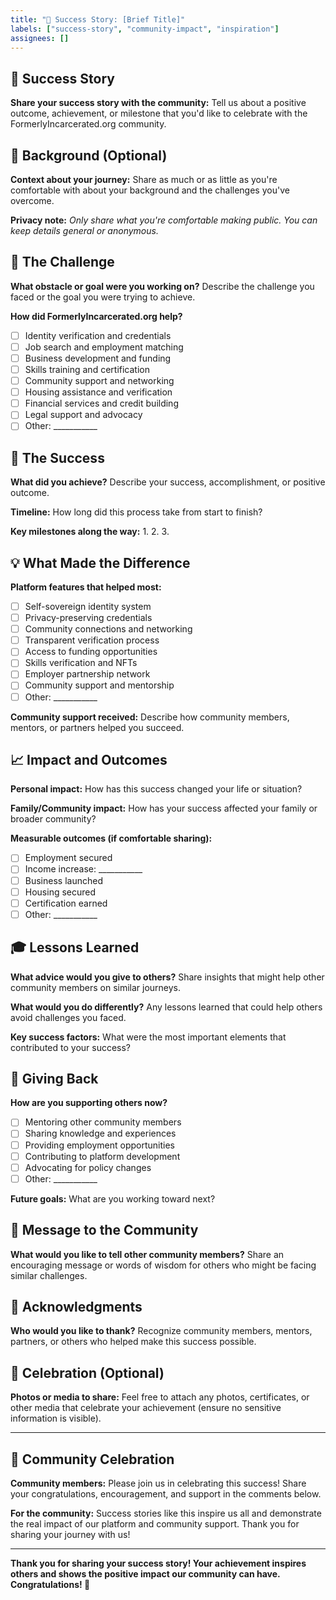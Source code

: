 ```yaml
---
title: "🌟 Success Story: [Brief Title]"
labels: ["success-story", "community-impact", "inspiration"]
assignees: []
---
```


## 🌟 Success Story

**Share your success story with the community:**
Tell us about a positive outcome, achievement, or milestone that you'd like to celebrate with the FormerlyIncarcerated.org community.

## 👤 Background (Optional)

**Context about your journey:**
Share as much or as little as you're comfortable with about your background and the challenges you've overcome.

**Privacy note:** *Only share what you're comfortable making public. You can keep details general or anonymous.*

## 🎯 The Challenge

**What obstacle or goal were you working on?**
Describe the challenge you faced or the goal you were trying to achieve.

**How did FormerlyIncarcerated.org help?**
- [ ] Identity verification and credentials
- [ ] Job search and employment matching
- [ ] Business development and funding
- [ ] Skills training and certification
- [ ] Community support and networking
- [ ] Housing assistance and verification
- [ ] Financial services and credit building
- [ ] Legal support and advocacy
- [ ] Other: ___________

## 🚀 The Success

**What did you achieve?**
Describe your success, accomplishment, or positive outcome.

**Timeline:**
How long did this process take from start to finish?

**Key milestones along the way:**
1. 
2. 
3. 

## 💡 What Made the Difference

**Platform features that helped most:**
- [ ] Self-sovereign identity system
- [ ] Privacy-preserving credentials
- [ ] Community connections and networking
- [ ] Transparent verification process
- [ ] Access to funding opportunities
- [ ] Skills verification and NFTs
- [ ] Employer partnership network
- [ ] Community support and mentorship
- [ ] Other: ___________

**Community support received:**
Describe how community members, mentors, or partners helped you succeed.

## 📈 Impact and Outcomes

**Personal impact:**
How has this success changed your life or situation?

**Family/Community impact:**
How has your success affected your family or broader community?

**Measurable outcomes (if comfortable sharing):**
- [ ] Employment secured
- [ ] Income increase: ___________
- [ ] Business launched
- [ ] Housing secured
- [ ] Certification earned
- [ ] Other: ___________

## 🎓 Lessons Learned

**What advice would you give to others?**
Share insights that might help other community members on similar journeys.

**What would you do differently?**
Any lessons learned that could help others avoid challenges you faced.

**Key success factors:**
What were the most important elements that contributed to your success?

## 🤝 Giving Back

**How are you supporting others now?**
- [ ] Mentoring other community members
- [ ] Sharing knowledge and experiences
- [ ] Providing employment opportunities
- [ ] Contributing to platform development
- [ ] Advocating for policy changes
- [ ] Other: ___________

**Future goals:**
What are you working toward next?

## 💬 Message to the Community

**What would you like to tell other community members?**
Share an encouraging message or words of wisdom for others who might be facing similar challenges.

## 🙏 Acknowledgments

**Who would you like to thank?**
Recognize community members, mentors, partners, or others who helped make this success possible.

## 📸 Celebration (Optional)

**Photos or media to share:**
Feel free to attach any photos, certificates, or other media that celebrate your achievement (ensure no sensitive information is visible).

---

## 🌟 Community Celebration

**Community members:** Please join us in celebrating this success! Share your congratulations, encouragement, and support in the comments below.

**For the community:** Success stories like this inspire us all and demonstrate the real impact of our platform and community support. Thank you for sharing your journey with us!

---

**Thank you for sharing your success story! Your achievement inspires others and shows the positive impact our community can have. Congratulations! 🎉**
